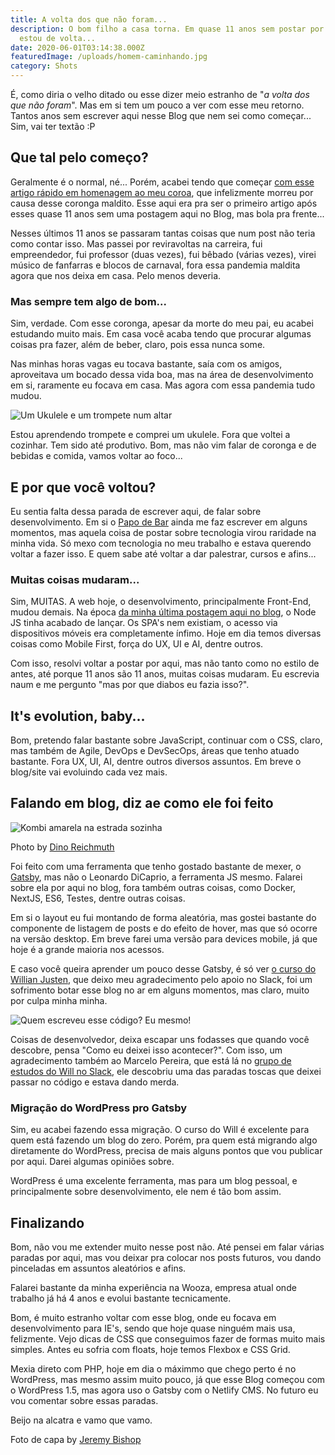 ```yaml
---
title: A volta dos que não foram...
description: O bom filho a casa torna. Em quase 11 anos sem postar por aqui,
  estou de volta...
date: 2020-06-01T03:14:38.000Z
featuredImage: /uploads/homem-caminhando.jpg
category: Shots
---
```

É, como diria o velho ditado ou esse dizer meio estranho de "*a volta dos que não foram*". Mas em si tem um pouco a ver com esse meu retorno. Tantos anos sem escrever aqui nesse Blog que nem sei como começar... Sim, vai ter textão :P

## Que tal pelo começo?

Geralmente é o normal, né... Porém, acabei tendo que começar [com esse artigo rápido em homenagem ao meu coroa](https://www.brunodulcetti.com/aquele-abraco-meu-pai-e-vai-se-fuder-coronga-maldito/), que infelizmente morreu por causa desse coronga maldito. Esse aqui era pra ser o primeiro artigo após esses quase 11 anos sem uma postagem aqui no Blog, mas bola pra frente...

Nesses últimos 11 anos se passaram tantas coisas que num post não teria como contar isso. Mas passei por reviravoltas na carreira, fui empreendedor, fui professor (duas vezes), fui bêbado (várias vezes), virei músico de fanfarras e blocos de carnaval, fora essa pandemia maldita agora que nos deixa em casa. Pelo menos deveria.

### Mas sempre tem algo de bom...

Sim, verdade. Com esse coronga, apesar da morte do meu pai, eu acabei estudando muito mais. Em casa você acaba tendo que procurar algumas coisas pra fazer, além de beber, claro, pois essa nunca some.

Nas minhas horas vagas eu tocava bastante, saía com os amigos, aproveitava um bocado dessa vida boa, mas na área de desenvolvimento em si, raramente eu focava em casa. Mas agora com essa pandemia tudo mudou.

![Um Ukulele e um trompete num altar](/uploads/ukulele-trompete.jpg)

Estou aprendendo trompete e comprei um ukulele. Fora que voltei a cozinhar. Tem sido até produtivo. Bom, mas não vim falar de coronga e de bebidas e comida, vamos voltar ao foco...

## E por que você voltou?

Eu sentia falta dessa parada de escrever aqui, de falar sobre desenvolvimento. Em si o [Papo de Bar](https://www.papodebar.com/) ainda me faz escrever em alguns momentos, mas aquela coisa de postar sobre tecnologia virou raridade na minha vida. Só mexo com tecnologia no meu trabalho e estava querendo voltar a fazer isso. E quem sabe até voltar a dar palestrar, cursos e afins...

### Muitas coisas mudaram...

Sim, MUITAS. A web hoje, o desenvolvimento, principalmente Front-End, mudou demais. Na época [da minha última postagem aqui no blog](/resultado-da-promocao-cms-brasil/), o Node JS tinha acabado de lançar. Os SPA's nem existiam, o acesso via dispositivos móveis era completamente ínfimo. Hoje em dia temos diversas coisas como Mobile First, força do UX, UI e AI, dentre outros.

Com isso, resolvi voltar a postar por aqui, mas não tanto como no estilo de antes, até porque 11 anos são 11 anos, muitas coisas mudaram. Eu escrevia naum e me pergunto "mas por que diabos eu fazia isso?".

## It's evolution, baby...

Bom, pretendo falar bastante sobre JavaScript, continuar com o CSS, claro, mas também de Agile, DevOps e DevSecOps, áreas que tenho atuado bastante. Fora UX, UI, AI, dentre outros diversos assuntos. Em breve o blog/site vai evoluindo cada vez mais.

## Falando em blog, diz ae como ele foi feito

![Kombi amarela na estrada sozinha](/uploads/kombi-amarela.jpg)

Photo by [Dino Reichmuth](https://unsplash.com/@dinoreichmuth?utm_source=unsplash&utm_medium=referral&utm_content=creditCopyText)

Foi feito com uma ferramenta que tenho gostado bastante de mexer, o [Gatsby](https://www.gatsbyjs.org/), mas não o Leonardo DiCaprio, a ferramenta JS mesmo. Falarei sobre ela por aqui no blog, fora também outras coisas, como Docker, NextJS, ES6, Testes, dentre outras coisas.

Em si o layout eu fui montando de forma aleatória, mas gostei bastante do componente de listagem de posts e do efeito de hover, mas que só ocorre na versão desktop. Em breve farei uma versão para devices mobile, já que hoje é a grande maioria nos acessos.

E caso você queira aprender um pouco desse Gatsby, é só ver [o curso do Willian Justen](https://willianjusten.com.br/cursos/), que deixo meu agradecimento pelo apoio no Slack, foi um sofrimento botar esse blog no ar em alguns momentos, mas claro, muito por culpa minha minha.

![Quem escreveu esse código? Eu mesmo!](/uploads/who-wrote-this-crap-code.jpg)

Coisas de desenvolvedor, deixa escapar uns fodasses que quando você descobre, pensa "Como eu deixei isso acontecer?". Com isso, um agradecimento também ao Marcelo Pereira, que está lá no [grupo de estudos do Will no Slack](https://slack-willianjusten.herokuapp.com/), ele descobriu uma das paradas toscas que deixei passar no código e estava dando merda.

### Migração do WordPress pro Gatsby

Sim, eu acabei fazendo essa migração. O curso do Will é excelente para quem está fazendo um blog do zero. Porém, pra quem está migrando algo diretamente do WordPress, precisa de mais alguns pontos que vou publicar por aqui. Darei algumas opiniões sobre.

WordPress é uma excelente ferramenta, mas para um blog pessoal, e principalmente sobre desenvolvimento, ele nem é tão bom assim.

## Finalizando

Bom, não vou me extender muito nesse post não. Até pensei em falar várias paradas por aqui, mas vou deixar pra colocar nos posts futuros, vou dando pinceladas em assuntos aleatórios e afins.

Falarei bastante da minha experiência na Wooza, empresa atual onde trabalho já há 4 anos e evolui bastante tecnicamente.

Bom, é muito estranho voltar com esse blog, onde eu focava em desenvolvimento para IE's, sendo que hoje quase ninguém mais usa, felizmente. Vejo dicas de CSS que conseguimos fazer de formas muito mais simples. Antes eu sofria com floats, hoje temos Flexbox e CSS Grid.

Mexia direto com PHP, hoje em dia o máximmo que chego perto é no WordPress, mas mesmo assim muito pouco, já que esse Blog começou com o WordPress 1.5, mas agora uso o Gatsby com o Netlify CMS. No futuro eu vou comentar sobre essas paradas.

Beijo na alcatra e vamo que vamo.

Foto de capa by [Jeremy Bishop](https://unsplash.com/@jeremybishop?utm_source=unsplash&utm_medium=referral&utm_content=creditCopyText)